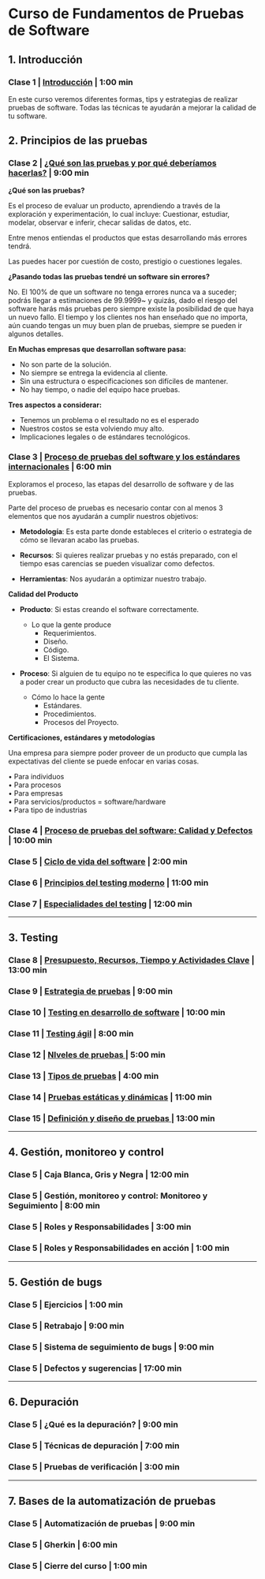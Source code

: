 ﻿
# Curso de Fundamentos de Pruebas de Software


## 1. Introducción

### Clase 1 | [Introducción](https://platzi.com/clases/1421-pruebas-software/15091-introduccion4382/) |  1:00 min

En este curso veremos diferentes formas, tips y estrategias de realizar pruebas de software. Todas las técnicas te ayudarán a mejorar la calidad de tu software.

## 2. Principios de las pruebas  


### Clase 2 | [¿Qué son las pruebas y por qué deberíamos hacerlas?](https://platzi.com/clases/1421-pruebas-software/15092-que-son-las-pruebas-y-por-que-deberiamos-hacerlas/ ) | 9:00 min

**¿Qué son las pruebas?**

Es el proceso de evaluar un producto, aprendiendo a través de la exploración y experimentación, lo cual incluye: Cuestionar, estudiar, modelar, observar e inferir, checar salidas de datos, etc.

Entre menos entiendas el productos que estas desarrollando más errores tendrá.

Las puedes hacer por cuestión de costo, prestigio o cuestiones legales.

**¿Pasando todas las pruebas tendré un software sin errores?**

No. El 100% de que un software no tenga errores nunca va a suceder; podrás llegar a estimaciones de 99.9999~ y quizás, dado el riesgo del software harás más pruebas pero siempre existe la posibilidad de que haya un nuevo fallo. El tiempo y los clientes nos han enseñado que no importa, aún cuando tengas un muy buen plan de pruebas, siempre se pueden ir algunos detalles.

**En Muchas empresas que desarrollan software pasa:**

-  No son parte de la solución.  
-  No siempre se entrega la evidencia al cliente.  
-  Sin una estructura o especificaciones son difíciles de mantener.  
-  No hay tiempo, o nadie del equipo hace pruebas.

**Tres aspectos a considerar:**

-   Tenemos un problema o el resultado no es el esperado
-   Nuestros costos se esta volviendo muy alto.
-   Implicaciones legales o de estándares tecnológicos.


### Clase 3 |  [Proceso de pruebas del software y los estándares internacionales](https://platzi.com/clases/1421-pruebas-software/15093-proceso-de-pruebas-del-software-y-los-estandares-i/ ) | 6:00 min

Exploramos el proceso, las etapas del desarrollo de software y de las pruebas.

Parte del proceso de pruebas es necesario contar con al menos 3 elementos que nos ayudarán a cumplir nuestros objetivos:

-   **Metodología**: Es esta parte donde estableces el criterio o estrategia de cómo se llevaran acabo las pruebas.

-   **Recursos**: Si quieres realizar pruebas y no estás preparado, con el tiempo esas carencias se pueden visualizar como defectos.

-   **Herramientas**: Nos ayudarán a optimizar nuestro trabajo.



**Calidad del Producto**

- **Producto**: Si estas creando el software correctamente.  
	- Lo que la gente produce
		- Requerimientos.
		- Diseño.
		- Código.
		- El Sistema.

- **Proceso**: Si alguien de tu equipo no te especifica lo que quieres no vas a poder crear un producto que cubra las necesidades de tu cliente.
	- Cómo lo hace la gente 
		- Estándares.
		- Procedimientos.
		- Procesos del Proyecto.
		

**Certificaciones, estándares y metodologías**

Una empresa para siempre poder proveer de un producto que cumpla las expectativas del cliente se puede enfocar en varias cosas.

• Para individuos  
• Para procesos  
• Para empresas  
• Para servicios/productos = software/hardware  
• Para tipo de industrias


### Clase 4 | [Proceso de pruebas del software: Calidad y Defectos](https://platzi.com/clases/1421-pruebas-software/15094-proceso-de-pruebas-del-software-calidad-y-defectos/ ) |  10:00 min


### Clase 5 |  [Ciclo de vida del software](https://platzi.com/clases/1421-pruebas-software/15303-ciclo-de-vida-del-software/ ) | 2:00 min



### Clase 6 | [Principios del testing moderno](https://platzi.com/clases/1421-pruebas-software/15096-principios-del-testing-moderno/ ) | 11:00 min



### Clase 7 | [Especialidades del testing](https://platzi.com/clases/1421-pruebas-software/15095-especialidades-del-testing/ ) | 12:00 min


---
## 3. Testing



### Clase 8 | [Presupuesto, Recursos, Tiempo y Actividades Clave](https://platzi.com/clases/1421-pruebas-software/15140-presupuesto-recursos-tiempo-y-actividades-clave/ ) | 13:00 min



### Clase 9 | [Estrategia de pruebas](https://platzi.com/clases/1421-pruebas-software/15097-estrategia-de-pruebas/ ) | 9:00 min



### Clase 10 | [Testing en desarrollo de software](https://platzi.com/clases/1421-pruebas-software/15098-testing-en-desarrollo-de-software/) | 10:00 min


### Clase 11 | [Testing ágil](https://platzi.com/clases/1421-pruebas-software/15139-testing-agil/) | 8:00 min



### Clase 12 | [NIveles de pruebas ](https://platzi.com/clases/1421-pruebas-software/15099-niveles-de-pruebas/) | 5:00 min



### Clase 13 | [Tipos de pruebas](https://platzi.com/clases/1421-pruebas-software/15100-tipos-de-pruebas/) | 4:00 min



### Clase 14 | [Pruebas estáticas y dinámicas](https://platzi.com/clases/1421-pruebas-software/15102-pruebas-estaticas-y-dinamicas/ ) | 11:00 min



### Clase 15 | [Definición y diseño de pruebas ](https://platzi.com/clases/1421-pruebas-software/15101-definicion-y-diseno-de-pruebas/) | 13:00 min



---
## 4. Gestión, monitoreo y control

[](https://platzi.com/clases/1421-pruebas-software/15141-caja-blanca-gris-y-negra/ "Caja Blanca, Gris y Negra")

### Clase 5 | Caja Blanca, Gris y Negra | 12:00 min

[](https://platzi.com/clases/1421-pruebas-software/15104-gestion-monitoreo-y-control-monitoreo-y-seguimient/ "Gestión, monitoreo y control: Monitoreo y Seguimiento")

### Clase 5 | Gestión, monitoreo y control: Monitoreo y Seguimiento | 8:00 min

[](https://platzi.com/clases/1421-pruebas-software/15103-roles-y-responsabilidades/ "Roles y Responsabilidades ")

### Clase 5 | Roles y Responsabilidades | 3:00 min

[](https://platzi.com/clases/1421-pruebas-software/15105-roles-y-responsabilidades-en-accion/ "Roles y Responsabilidades en acción")

### Clase 5 | Roles y Responsabilidades en acción | 1:00 min



---

## 5. Gestión de bugs

[](https://platzi.com/clases/1421-pruebas-software/15106-ejercicios8293/ "Ejercicios")

### Clase 5 | Ejercicios | 1:00 min

[](https://platzi.com/clases/1421-pruebas-software/15108-re-trabajo/ "Retrabajo")

### Clase 5 | Retrabajo | 9:00 min

[](https://platzi.com/clases/1421-pruebas-software/15107-sistema-de-seguimiento-de-bugs/ "Sistema de seguimiento de bugs")

### Clase 5 | Sistema de seguimiento de bugs | 9:00 min

[](https://platzi.com/clases/1421-pruebas-software/15109-defectos-y-sugerencias/ "Defectos y sugerencias")

### Clase 5 | Defectos y sugerencias | 17:00 min



---

## 6. Depuración

[](https://platzi.com/clases/1421-pruebas-software/15143-que-es-la-depuracion/ "¿Qué es la depuración?")

### Clase 5 | ¿Qué es la depuración? | 9:00 min

[](https://platzi.com/clases/1421-pruebas-software/15142-tecnicas-de-depuracion/ "Técnicas de depuración ")

### Clase 5 | Técnicas de depuración | 7:00 min

[](https://platzi.com/clases/1421-pruebas-software/15144-pruebas-de-verificacion/ "Pruebas de verificación")

### Clase 5 | Pruebas de verificación | 3:00 min




---

## 7. Bases de la automatización de pruebas

[](https://platzi.com/clases/1421-pruebas-software/15145-automatizacion-de-pruebas/ "Automatización de pruebas")

### Clase 5 | Automatización de pruebas | 9:00 min

[](https://platzi.com/clases/1421-pruebas-software/15147-gherkin/ "Gherkin")

### Clase 5 | Gherkin | 6:00 min

[](https://platzi.com/clases/1421-pruebas-software/15146-cierre-del-curso1982/ "Cierre del curso ")

### Clase 5 | Cierre del curso | 1:00 min

[](https://platzi.com/clases/examen/a8d0f6b4-0ce8-45bf-80d0-7a11f2a2958b/examen_usuario/)
